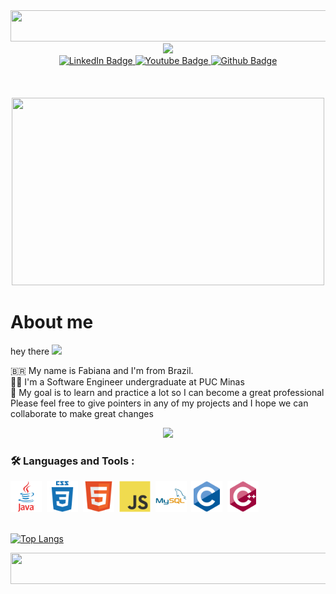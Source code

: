 
<div id="line" align="center">  
  <img src="https://media.giphy.com/media/RWh8eviOem62GVZHLd/giphy.gif" width="1000" height="50"/>  
</div>


<div id="header" align="center">  
  <img src="https://media.giphy.com/media/8BvvmHdZ9fR7xjuPWg/giphy.gif" width="300"/>  
</div>

<div id="badges" align="center">
  <a href="https://br.linkedin.com/in/fabianakraft">
    <img src="https://img.shields.io/badge/LinkedIn-blue?style=for-the-badge&logo=linkedin&logoColor=white" alt="LinkedIn Badge"/>
  </a>
  <a href="https://www.youtube.com/channel/UCs1PW5Ihq2aI9HWDXXVWlGQ">
    <img src="https://img.shields.io/badge/YouTube-red?style=for-the-badge&logo=youtube&logoColor=white" alt="Youtube Badge"/>
  </a>
  <a href="https://github.com/fdspk">
    <img src="https://img.shields.io/badge/Github-black?style=for-the-badge&logo=github&logoColor=white" alt="Github Badge"/>
  </a>
</div>
<br/>
<div id="views" align="center">
<img src="https://komarev.com/ghpvc/?username=fdspk&style=flat-square&color=blue" alt="" />
</div>
<br/>
<div align="center">
  <img src="https://media.giphy.com/media/765ccrAiB0g9z6EApL/giphy.gif" width="500" height="300"/>
</div>

# About me

  hey there
  <img src="https://media.giphy.com/media/hvRJCLFzcasrR4ia7z/giphy.gif" width="30px"/>

🇧🇷 My name is Fabiana and I'm from Brazil. <br/>
👩‍💻 I'm a Software Engineer undergraduate at PUC Minas <br/>
🎯 My goal is to learn and practice a lot so I can become a great professional <br/>
Please feel free to give pointers in any of my projects and I hope we can collaborate to make great changes<br/>
<div id="hi5" align="center">
  <img src="https://media.giphy.com/media/y6bHMlnYLld3PxwD3r/giphy.gif" width="500px"/>
  </div>


### :hammer_and_wrench: Languages and Tools :
<div>
  <img src="https://github.com/devicons/devicon/blob/master/icons/java/java-original-wordmark.svg" title="Java" alt="Java" width="50" height="50"/>&nbsp;
  <img src="https://github.com/devicons/devicon/blob/master/icons/css3/css3-plain-wordmark.svg"  title="CSS3" alt="CSS" width="50" height="50"/>&nbsp;
  <img src="https://github.com/devicons/devicon/blob/master/icons/html5/html5-original.svg" title="HTML5" alt="HTML" width="50" height="50"/>&nbsp;
  <img src="https://github.com/devicons/devicon/blob/master/icons/javascript/javascript-original.svg" title="JavaScript" alt="JavaScript" width="50" height="50"/>&nbsp;
  <img src="https://github.com/devicons/devicon/blob/master/icons/mysql/mysql-original-wordmark.svg" title="MySQL"  alt="MySQL" width="50" height="50"/>&nbsp;
 <img src="https://github.com/devicons/devicon/blob/master/icons/c/c-original.svg" title="C" alt="c" width="50" height="50"/>&nbsp;
  <img src="https://github.com/devicons/devicon/blob/master/icons/cplusplus/cplusplus-original.svg" title="Cplusplus" alt="cplusplus" width="50" height="50"/>&nbsp;
</div>
<br/>

  [![Top Langs](https://github-readme-stats.vercel.app/api/top-langs/?username=fdspk&layout=compact)](https://github.com/anuraghazra/github-readme-stats)
  
<div id="line2" align="center">  
  <img src="https://media.giphy.com/media/RWh8eviOem62GVZHLd/giphy.gif" width="1000" height="50"/>  
</div>


